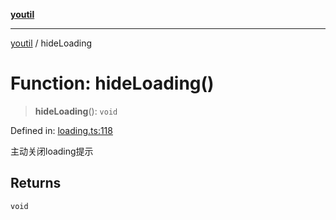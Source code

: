 [**youtil**](../README.md)

***

[youtil](../globals.md) / hideLoading

# Function: hideLoading()

> **hideLoading**(): `void`

Defined in: [loading.ts:118](https://github.com/sxei/youtil/blob/546889c0d7d3d63efd7c483f4351140561c22e55/src/loading.ts#L118)

主动关闭loading提示

## Returns

`void`
